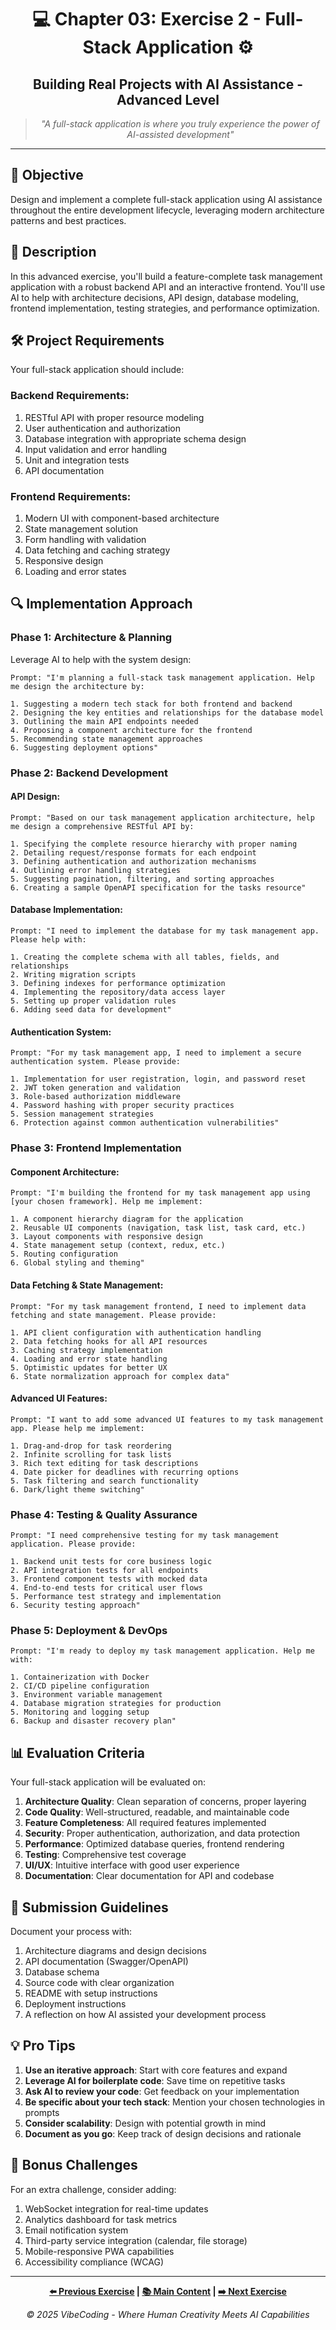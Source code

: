 <div align="center">

# 💻 Chapter 03: Exercise 2 - Full-Stack Application ⚙️

</div>

<div align="center">

## Building Real Projects with AI Assistance - Advanced Level

</div>

<div align="center">

> *"A full-stack application is where you truly experience the power of AI-assisted development"*

</div>

---

## 🎯 Objective

Design and implement a complete full-stack application using AI assistance throughout the entire development lifecycle, leveraging modern architecture patterns and best practices.

## 📝 Description

In this advanced exercise, you'll build a feature-complete task management application with a robust backend API and an interactive frontend. You'll use AI to help with architecture decisions, API design, database modeling, frontend implementation, testing strategies, and performance optimization.

## 🛠️ Project Requirements

Your full-stack application should include:

### Backend Requirements:
1. RESTful API with proper resource modeling
2. User authentication and authorization
3. Database integration with appropriate schema design
4. Input validation and error handling
5. Unit and integration tests
6. API documentation

### Frontend Requirements:
1. Modern UI with component-based architecture
2. State management solution
3. Form handling with validation
4. Data fetching and caching strategy
5. Responsive design
6. Loading and error states

## 🔍 Implementation Approach

### Phase 1: Architecture & Planning

Leverage AI to help with the system design:

```
Prompt: "I'm planning a full-stack task management application. Help me design the architecture by:

1. Suggesting a modern tech stack for both frontend and backend
2. Designing the key entities and relationships for the database model
3. Outlining the main API endpoints needed
4. Proposing a component architecture for the frontend
5. Recommending state management approaches
6. Suggesting deployment options"
```

### Phase 2: Backend Development

#### API Design:

```
Prompt: "Based on our task management application architecture, help me design a comprehensive RESTful API by:

1. Specifying the complete resource hierarchy with proper naming
2. Detailing request/response formats for each endpoint
3. Defining authentication and authorization mechanisms
4. Outlining error handling strategies
5. Suggesting pagination, filtering, and sorting approaches
6. Creating a sample OpenAPI specification for the tasks resource"
```

#### Database Implementation:

```
Prompt: "I need to implement the database for my task management app. Please help with:

1. Creating the complete schema with all tables, fields, and relationships
2. Writing migration scripts
3. Defining indexes for performance optimization
4. Implementing the repository/data access layer
5. Setting up proper validation rules
6. Adding seed data for development"
```

#### Authentication System:

```
Prompt: "For my task management app, I need to implement a secure authentication system. Please provide:

1. Implementation for user registration, login, and password reset
2. JWT token generation and validation
3. Role-based authorization middleware
4. Password hashing with proper security practices
5. Session management strategies
6. Protection against common authentication vulnerabilities"
```

### Phase 3: Frontend Implementation

#### Component Architecture:

```
Prompt: "I'm building the frontend for my task management app using [your chosen framework]. Help me implement:

1. A component hierarchy diagram for the application
2. Reusable UI components (navigation, task list, task card, etc.)
3. Layout components with responsive design
4. State management setup (context, redux, etc.)
5. Routing configuration
6. Global styling and theming"
```

#### Data Fetching & State Management:

```
Prompt: "For my task management frontend, I need to implement data fetching and state management. Please provide:

1. API client configuration with authentication handling
2. Data fetching hooks for all API resources
3. Caching strategy implementation
4. Loading and error state handling
5. Optimistic updates for better UX
6. State normalization approach for complex data"
```

#### Advanced UI Features:

```
Prompt: "I want to add some advanced UI features to my task management app. Please help me implement:

1. Drag-and-drop for task reordering
2. Infinite scrolling for task lists
3. Rich text editing for task descriptions
4. Date picker for deadlines with recurring options
5. Task filtering and search functionality
6. Dark/light theme switching"
```

### Phase 4: Testing & Quality Assurance

```
Prompt: "I need comprehensive testing for my task management application. Please provide:

1. Backend unit tests for core business logic
2. API integration tests for all endpoints
3. Frontend component tests with mocked data
4. End-to-end tests for critical user flows
5. Performance test strategy and implementation
6. Security testing approach"
```

### Phase 5: Deployment & DevOps

```
Prompt: "I'm ready to deploy my task management application. Help me with:

1. Containerization with Docker
2. CI/CD pipeline configuration
3. Environment variable management
4. Database migration strategies for production
5. Monitoring and logging setup
6. Backup and disaster recovery plan"
```

## 📊 Evaluation Criteria

Your full-stack application will be evaluated on:

1. **Architecture Quality**: Clean separation of concerns, proper layering
2. **Code Quality**: Well-structured, readable, and maintainable code
3. **Feature Completeness**: All required features implemented
4. **Security**: Proper authentication, authorization, and data protection
5. **Performance**: Optimized database queries, frontend rendering
6. **Testing**: Comprehensive test coverage
7. **UI/UX**: Intuitive interface with good user experience
8. **Documentation**: Clear documentation for API and codebase

## 📝 Submission Guidelines

Document your process with:

1. Architecture diagrams and design decisions
2. API documentation (Swagger/OpenAPI)
3. Database schema
4. Source code with clear organization
5. README with setup instructions
6. Deployment instructions
7. A reflection on how AI assisted your development process

## 💡 Pro Tips

1. **Use an iterative approach**: Start with core features and expand
2. **Leverage AI for boilerplate code**: Save time on repetitive tasks
3. **Ask AI to review your code**: Get feedback on your implementation
4. **Be specific about your tech stack**: Mention your chosen technologies in prompts
5. **Consider scalability**: Design with potential growth in mind
6. **Document as you go**: Keep track of design decisions and rationale

## 🌟 Bonus Challenges

For an extra challenge, consider adding:

1. WebSocket integration for real-time updates
2. Analytics dashboard for task metrics
3. Email notification system
4. Third-party service integration (calendar, file storage)
5. Mobile-responsive PWA capabilities
6. Accessibility compliance (WCAG)

---

<div align="center">

**[⬅️ Previous Exercise](./Chapter_03_Beginner_Exercise_1_Personal_Portfolio.md) | [📚 Main Content](../Chapter_03_Main.md) | [➡️ Next Exercise](./Chapter_03_Ninja_Exercise_3_Distributed_System.md)**

</div>

<div align="center">

*© 2025 VibeCoding - Where Human Creativity Meets AI Capabilities*

</div>
